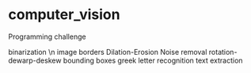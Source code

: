 # computer_vision
Programming challenge

binarization \n
image borders
Dilation-Erosion
Noise removal
rotation-dewarp-deskew
bounding boxes
greek letter recognition
text extraction
